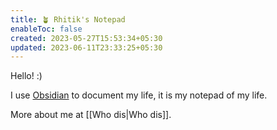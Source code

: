 ```yaml
---
title: 🪴 Rhitik's Notepad
enableToc: false
created: 2023-05-27T15:53:34+05:30
updated: 2023-06-11T23:33:25+05:30
---
```


Hello! :)

I use [Obsidian](https://obsidian.md/) to document my life, it is my notepad of my life.

More about me at [[Who dis|Who dis]].
